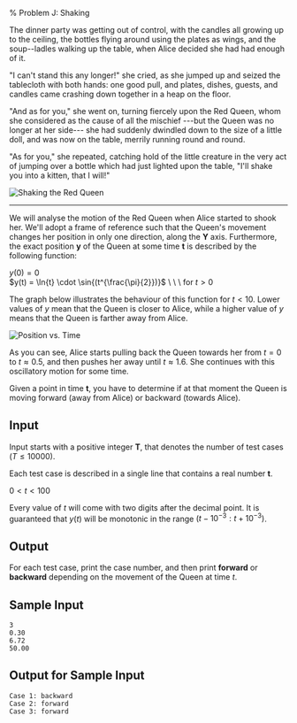 % Problem J: Shaking

The dinner party was getting out of control, with the candles all growing up
to the ceiling, the bottles flying around using the plates as wings, and the
soup--ladles walking up the table, when Alice decided she had had enough of
it.

"I can't stand this any longer!" she cried, as she jumped up and seized
the tablecloth with both hands: one good pull, and plates, dishes, guests,
and candles came crashing down together in a heap on the floor.

"And as for you," she went on, turning fiercely upon the Red Queen, whom she
considered as the cause of all the mischief ---but the Queen was no longer
at her side--- she had suddenly dwindled down to the size of a little doll,
and was now on the table, merrily running round and round.

"As for you," she repeated, catching hold of the little creature in the very
act of jumping over a bottle which had just lighted upon the table, "I'll
shake you into a kitten, that I will!"

![Shaking the Red Queen](shaking.jpg)

- - -

We will analyse the motion of the Red Queen when Alice started to shook her.
We'll adopt a frame of reference such that the Queen's movement changes her
position in only one direction, along the **Y** axis. Furthermore, the exact
position **y** of the Queen at some time **t** is described by the following
function:

$y(0) = 0$ \
$y(t) = \ln{t} \cdot \sin{(t^{\frac{\pi}{2}})}$ \ \ \  for $t > 0$

The graph below illustrates the behaviour of this function for $t < 10$.
Lower values of $y$ mean that the Queen is closer to Alice, while a higher
value of $y$ means that the Queen is farther away from Alice.

![Position vs. Time](shaking-graph.png)

As you can see, Alice starts pulling back the Queen towards her from $t=0$
to $t \approx 0.5$, and then pushes her away until $t \approx 1.6$. She
continues with this oscillatory motion for some time.

Given a point in time **t**, you have to determine if at that moment the
Queen is moving forward (away from Alice) or backward (towards Alice).

## Input ##

Input starts with a positive integer **T**, that denotes the number of test
cases ($T \leq 10000$).

Each test case is described in a single line that contains a real number
**t**.

$0 < t < 100$

Every value of $t$ will come with two digits after the decimal point. It is
guaranteed that $y(t)$ will be monotonic in the range
$(t - 10^{-3} : t + 10^{-3})$.

## Output ##

For each test case, print the case number, and then print **forward** or
**backward** depending on the movement of the Queen at time $t$.

## Sample Input ##

~~~~
3
0.30
6.72
50.00
~~~~

## Output for Sample Input ##

~~~~
Case 1: backward
Case 2: forward
Case 3: forward
~~~~
